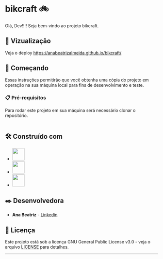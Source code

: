 # bikcraft 🚲

Olá, Dev!!!! Seja bem-vindo ao projeto bikcraft. <br>

## 👀 Vizualização

Veja o deploy https://anabeatrizalmeida.github.io/bikcraft/

## 🚀 Começando

Essas instruções permitirão que você obtenha uma cópia do projeto em operação na sua máquina local para fins de desenvolvimento e teste.

### 📋 Pré-requisitos

Para rodar este projeto em sua máquina será necessário clonar o repositório. <br><br>

## 🛠️ Construído com

*  <img height="40" width="40" src="https://cdn.simpleicons.org/html5/DB7093"/>  
*  <img height="40" width="40" src="https://cdn.simpleicons.org/css3/DB7093" />
*  <img height="40" width="40" src="https://cdn.simpleicons.org/javascript/DB7093" />

## ✒️ Desenvolvedora

* **Ana Beatriz** - [Linkedin](https://www.linkedin.com/in/anabeatrizalmeida/)


## 📄 Licença

Este projeto está sob a licença GNU General Public License v3.0 - veja o arquivo [LICENSE](https://github.com/anabeatrizalmeida/bikcraft/blob/master/LICENSE) para detalhes.

---
